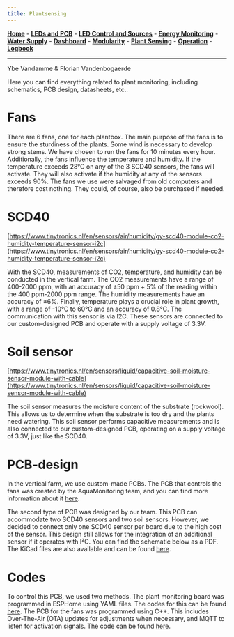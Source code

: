 ```yaml
---
title: Plantsensing
---
```


[**Home**](https://verticalfarmib3.github.io/) - [**LEDs and PCB**](/inhoud/leds/) - [**LED Control and Sources**](/inhoud/aansturingLEDs/) - [**Energy Monitoring**](/inhoud/energiemonitoring/) - [**Water Supply**](/inhoud/aquaMonitoring/) - [**Dashboard**](/inhoud/dashboard/) - [**Modularity**](/inhoud/modulariteit/) - [**Plant Sensing**](/inhoud/plantensensor/) - [**Operation**](/inhoud/operation/) - [**Logbook**](/inhoud/logboek/)

---
Ybe Vandamme & Florian Vandenbogaerde 

Here you can find everything related to plant monitoring, including schematics, PCB design, datasheets, etc.. 

# Fans

There are 6 fans, one for each plantbox. The main purpose of the fans is to ensure the sturdiness of the plants. Some wind is necessary to develop strong stems. We have chosen to run the fans for 10 minutes every hour. Additionally, the fans influence the temperature and humidity. If the temperature exceeds 28°C on any of the 3 SCD40 sensors, the fans will activate. They will also activate if the humidity at any of the sensors exceeds 90%. The fans we use were salvaged from old computers and therefore cost nothing. They could, of course, also be purchased if needed.

# SCD40

[https://www.tinytronics.nl/en/sensors/air/humidity/gy-scd40-module-co2-humidity-temperature-sensor-i2c](https://www.tinytronics.nl/en/sensors/air/humidity/gy-scd40-module-co2-humidity-temperature-sensor-i2c) 

With the SCD40, measurements of CO2, temperature, and humidity can be conducted in the vertical farm. The CO2 measurements have a range of 400-2000 ppm, with an accuracy of ±50 ppm + 5% of the reading within the 400 ppm-2000 ppm range. The humidity measurements have an accuracy of ±6%. Finally, temperature plays a crucial role in plant growth, with a range of -10°C to 60°C and an accuracy of 0.8°C. The communication with this sensor is via I2C. These sensors are connected to our custom-designed PCB and operate with a supply voltage of 3.3V.

# Soil sensor

[https://www.tinytronics.nl/en/sensors/liquid/capacitive-soil-moisture-sensor-module-with-cable](https://www.tinytronics.nl/en/sensors/liquid/capacitive-soil-moisture-sensor-module-with-cable) 

The soil sensor measures the moisture content of the substrate (rockwool). This allows us to determine when the substrate is too dry and the plants need watering. This soil sensor performs capacitive measurements and is also connected to our custom-designed PCB, operating on a supply voltage of 3.3V, just like the SCD40.

# PCB-design

In the vertical farm, we use custom-made PCBs. The PCB that controls the fans was created by the AquaMonitoring team, and you can find more information about it [here](../aquaMonitoring/index.md). 

The second type of PCB was designed by our team. This PCB can accommodate two SCD40 sensors and two soil sensors. However, we decided to connect only one SCD40 sensor per board due to the high cost of the sensor. This design still allows for the integration of an additional sensor if it operates with I²C. You can find the schematic below as a PDF. The KiCad files are also available and can be found [here](https://github.com/verticalfarmib3/verticalfarmib3.github.io/tree/main/inhoud/plantensensor/PCB%20Plantsensing). 

# Codes
To control this PCB, we used two methods. The plant monitoring board was programmed in ESPHome using YAML files. The codes for this can be found [here](https://github.com/verticalfarmib3/verticalfarmib3.github.io/tree/main/inhoud/plantensensor/Yaml%20Files). The PCB for the fans was programmed using C++. This includes Over-The-Air (OTA) updates for adjustments when necessary, and MQTT to listen for activation signals. The code can be found [here](https://github.com/verticalfarmib3/verticalfarmib3.github.io/tree/main/inhoud/plantensensor/Code%20Fans).
